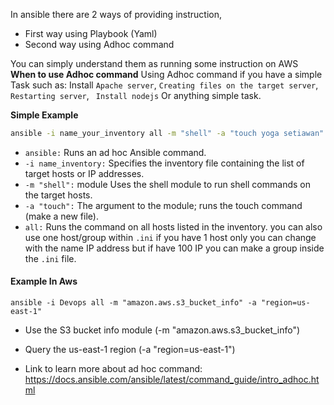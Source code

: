 In ansible there are 2 ways of providing instruction,
- First way using Playbook (Yaml)
- Second way using Adhoc command

You can simply understand them as running some instruction on AWS 
**When to use Adhoc command**
Using Adhoc command if you have a simple Task such as:
Install ``Apache server``, ``Creating files on the target server``, ``Restarting server``, `` Install nodejs`` Or anything simple task.

**Simple Example** 
```bash
ansible -i name_your_inventory all -m "shell" -a "touch yoga setiawan"
```

- ``ansible:`` Runs an ad hoc Ansible command.
- ``-i name_inventory:`` Specifies the inventory file containing the list of target hosts or IP addresses.
- ``-m "shell":`` module Uses the shell module to run shell commands on the target hosts.
- ``-a "touch":`` The argument to the module; runs the touch command (make a new file).
- ``all:`` Runs the command on all hosts listed in the inventory. you can also use one host/group within ``.ini`` if you have 1 host only you can change with the name IP address but if have 100 IP you can make a group inside the ``.ini`` file.


#### Example In Aws #### 
``` ansible -i Devops all -m "amazon.aws.s3_bucket_info" -a "region=us-east-1" ```
- Use the S3 bucket info module (-m "amazon.aws.s3_bucket_info")
- Query the us-east-1 region (-a "region=us-east-1")



- Link to learn more about ad hoc command:
https://docs.ansible.com/ansible/latest/command_guide/intro_adhoc.html
